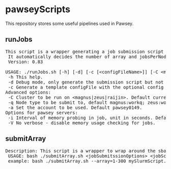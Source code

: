 # pawseyScripts
This repository stores some useful pipelines used in Pawsey.

## runJobs
<pre>
This script is a wrapper generating a job submission script to run multiple jobs in magnus, zeus and raijin.
 It automatically decides the number of array and jobsPerNode to fully use the resources.
 Version: 0.83

USAGE: ./runJobs.sh [-h] [-d] [-c [&ltconfigFileName&gt]] [-C &ltmagnus|zeus|raijin&gt] [-q &ltnodeType&gt] [-a &ltSTR&gt] [-i &ltINT&gt] [-V] &ltconfigFile&gt
 -h This help.
 -d Debug mode, only generate the submission script but not submit the job.
 -c Generate a template configFile with the optional config filename. Default name: thisJob.conf.
Advanced options:
 -C Cluster to be run on &ltmagnus|zeus|raijin&gt. Default current server, eg. magnus
 -q Node type to be submit to, default magnus:workq; zeus:workq; raijin:normal
 -a Set the account to be used. Default pawsey0149.
Options for pawsey servers:
 -i Interval of memory probing in job, unit in seconds. Default 30.
 -V No verbose - disable memory usage checking for jobs.
</pre>


## submitArray
<pre>
Description: This script is a wrapper to wrap around the sbatch job submission. Automatically do batch submission based on the system config limit.
 USAGE: bash ./submitArray.sh &ltjobSubmitssionOptions&gt &ltjobScript&gt
 example: bash ./submitArray.sh --array=1-300 mySlurmScript.slm
</pre> 

